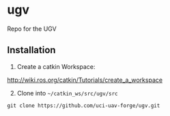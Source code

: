 # ugv
Repo for the UGV

## Installation

1. Create a catkin Workspace:

http://wiki.ros.org/catkin/Tutorials/create_a_workspace

2. Clone into ```~/catkin_ws/src/ugv/src```

```
git clone https://github.com/uci-uav-forge/ugv.git
```

